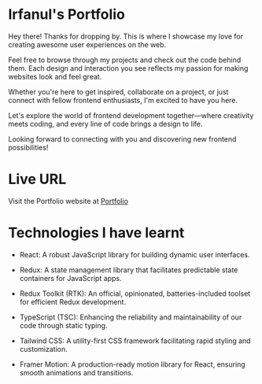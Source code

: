 # Irfanul's Portfolio

Hey there! Thanks for dropping by. This is where I showcase my love for creating awesome user experiences on the web.

Feel free to browse through my projects and check out the code behind them. Each design and interaction you see reflects my passion for making websites look and feel great.

Whether you're here to get inspired, collaborate on a project, or just connect with fellow frontend enthusiasts, I'm excited to have you here.

Let's explore the world of frontend development together—where creativity meets coding, and every line of code brings a design to life.

Looking forward to connecting with you and discovering new frontend possibilities!

# Live URL

Visit the Portfolio website at [Portfolio](https://irfanul-amin.vercel.app/)

# Technologies I have learnt

- React: A robust JavaScript library for building dynamic user interfaces.

- Redux: A state management library that facilitates predictable state containers for JavaScript apps.

- Redux Toolkit (RTK): An official, opinionated, batteries-included toolset for efficient Redux development.

- TypeScript (TSC): Enhancing the reliability and maintainability of our code through static typing.

- Tailwind CSS: A utility-first CSS framework facilitating rapid styling and customization.

- Framer Motion: A production-ready motion library for React, ensuring smooth animations and transitions.
